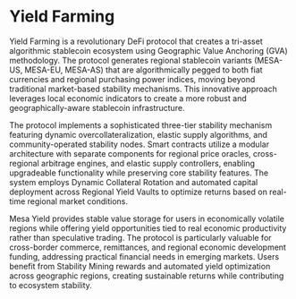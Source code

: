 # Yield Farming

Yield Farming is a revolutionary DeFi protocol that creates a tri-asset algorithmic stablecoin ecosystem using Geographic Value Anchoring (GVA) methodology. The protocol generates regional stablecoin variants (MESA-US, MESA-EU, MESA-AS) that are algorithmically pegged to both fiat currencies and regional purchasing power indices, moving beyond traditional market-based stability mechanisms. This innovative approach leverages local economic indicators to create a more robust and geographically-aware stablecoin infrastructure.

The protocol implements a sophisticated three-tier stability mechanism featuring dynamic overcollateralization, elastic supply algorithms, and community-operated stability nodes. Smart contracts utilize a modular architecture with separate components for regional price oracles, cross-regional arbitrage engines, and elastic supply controllers, enabling upgradeable functionality while preserving core stability features. The system employs Dynamic Collateral Rotation and automated capital deployment across Regional Yield Vaults to optimize returns based on real-time regional market conditions.

Mesa Yield provides stable value storage for users in economically volatile regions while offering yield opportunities tied to real economic productivity rather than speculative trading. The protocol is particularly valuable for cross-border commerce, remittances, and regional economic development funding, addressing practical financial needs in emerging markets. Users benefit from Stability Mining rewards and automated yield optimization across geographic regions, creating sustainable returns while contributing to ecosystem stability.
